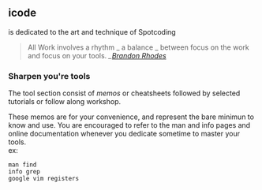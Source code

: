 <section class="color">
<div class="container">
<h2>icode</h2>
is dedicated to the art and technique of Spotcoding
<blockquote> 
All Work involves a rhythm _ a balance _  
between focus on the work  
and focus on your tools.  
<cite>_<a href="#">Brandon Rhodes</a></cite>  
</blockquote>
<h3>Sharpen you're tools</h3>
<p>
The tool section consist of <em>memos</em> or cheatsheets followed 
by selected tutorials or follow along workshop.

These memos are for your convenience, and represent the bare minimun to know and 
use. You are encouraged to refer to the man and info pages and online documentation
whenever you dedicate sometime to master your tools.  
ex:
    
    man find
    info grep
    google vim registers


</p>
</div>
</section>
<section>
<div class="container">
